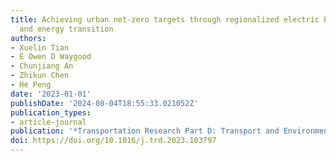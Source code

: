 ```yaml
---
title: Achieving urban net-zero targets through regionalized electric bus penetration
  and energy transition
authors:
- Xuelin Tian
- E Owen D Waygood
- Chunjiang An
- Zhikun Chen
- He Peng
date: '2023-01-01'
publishDate: '2024-08-04T18:55:33.021052Z'
publication_types:
- article-journal
publication: '*Transportation Research Part D: Transport and Environment*'
doi: https://doi.org/10.1016/j.trd.2023.103797
---
```

